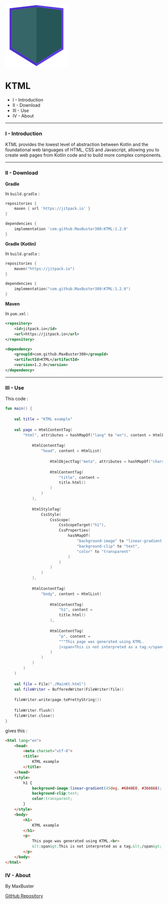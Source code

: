 ![icon.svg](icon.svg)

# KTML

- I - Introduction
- II - Download
- III - Use
- IV - About

---

### I - Introduction

KTML provides the lowest level of abstraction between Kotlin and the foundational web languages of HTML, CSS and
Javascript,
allowing you to create web pages from Kotlin code and to build more complex components.

---

### II - Download

__Gradle__

In `build.gradle` :

```gradle
repositories {
	maven { url 'https://jitpack.io' }
}
```

```gradle
dependencies {
	implementation 'com.github.MaxBuster380:KTML:1.2.0'
}
```

__Gradle (Kotlin)__

In `build.gradle` :

```kt
repositories {
    maven("https://jitpack.io")
}
```

```kt
dependencies {
    implementation("com.github.MaxBuster380:KTML:1.2.0")
}
```

__Maven__

In `pom.xml` :

```xml
<repository>
    <id>jitpack.io</id>
    <url>https://jitpack.io</url>
</repository>
```

```xml
<dependency>
    <groupId>com.github.MaxBuster380</groupId>
    <artifactId>KTML</artifactId>
    <version>1.2.0</version>
</dependency>
```

---

### III - Use

This code :

```kt
fun main() {

    val title = "KTML example"

    val page = HtmlContentTag(
        "html", attributes = hashMapOf("lang" to "en"), content = HtmlList(

            HtmlContentTag(
                "head", content = HtmlList(

                    HtmlObjectTag("meta", attributes = hashMapOf("charset" to "utf-8")),

                    HtmlContentTag(
                        "title", content =
                        title.html()
                    )
                )
            ),

            HtmlStyleTag(
                CssStyle(
                    CssScope(
                        CssScopeTarget("h1"),
                        CssProperties(
                            hashMapOf(
                                "background-image" to "linear-gradient(45deg, #6040E0, #366668)",
                                "background-clip" to "text",
                                "color" to "transparent"
                            )
                        )
                    )
                )
            ),

            HtmlContentTag(
                "body", content = HtmlList(

                    HtmlContentTag(
                        "h1", content =
                        title.html()
                    ),

                    HtmlContentTag(
                        "p", content =
                        """This page was generated using KTML.
                        |<span>This is not interpreted as a tag.</span>""".trimMargin().html()
                    )
                )
            )
        )
    )

    val file = File("./MainKt.html")
    val fileWriter = BufferedWriter(FileWriter(file))

    fileWriter.write(page.toPrettyString())

    fileWriter.flush()
    fileWriter.close()
}
```

gives this :

```html
<html lang="en">
	<head>
	    <meta charset="utf-8">
	    <title>
	        KTML example
	    </title>
	</head>
	<style>
	    h1 {
			background-image:linear-gradient(45deg, #6040E0, #366668);
			background-clip:text;
			color:transparent;
		}
	</style>
	<body>
		<h1>
		    KTML example
		</h1>
		<p>
	   		This page was generated using KTML.<br>
	   		&lt;span&gt;This is not interpreted as a tag.&lt;/span&gt;
		</p>
	</body>
</html>
```

### IV - About

By MaxBuster

[GitHub Repository](https://github.com/MaxBuster380/KTML)